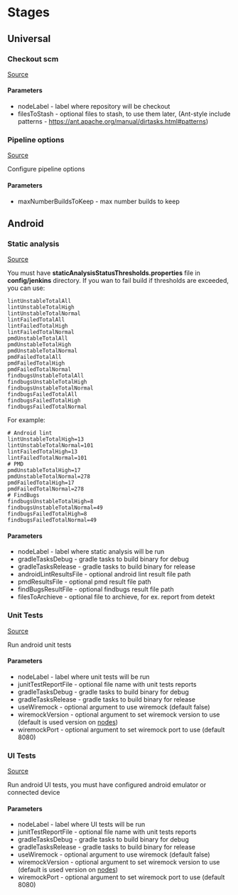 # Stages

## Universal

### Checkout scm
[Source](https://github.com/mgasiorowski/mobile-jenkins-shared-library/blob/master/vars/checkoutScm.groovy)

#### Parameters
* nodeLabel - label where repository will be checkout
* filesToStash - optional files to stash, to use them later, (Ant-style include patterns - 
 https://ant.apache.org/manual/dirtasks.html#patterns)
 
### Pipeline options

[Source](https://github.com/mgasiorowski/mobile-jenkins-shared-library/blob/master/vars/pipelineOptions.groovy)

Configure pipeline options

#### Parameters
* maxNumberBuildsToKeep - max number builds to keep

## Android

### Static analysis
[Source](https://github.com/mgasiorowski/mobile-jenkins-shared-library/blob/master/vars/androidStaticAnalysis.groovy)

You must have **staticAnalysisStatusThresholds.properties** file in **config/jenkins** directory.
If you wan to fail build if thresholds are exceeded, you can use:

```
lintUnstableTotalAll
lintUnstableTotalHigh
lintUnstableTotalNormal
lintFailedTotalAll
lintFailedTotalHigh
lintFailedTotalNormal
pmdUnstableTotalAll
pmdUnstableTotalHigh
pmdUnstableTotalNormal
pmdFailedTotalAll
pmdFailedTotalHigh
pmdFailedTotalNormal
findbugsUnstableTotalAll
findbugsUnstableTotalHigh
findbugsUnstableTotalNormal
findbugsFailedTotalAll
findbugsFailedTotalHigh
findbugsFailedTotalNormal
```

For example:
```
# Android lint
lintUnstableTotalHigh=13
lintUnstableTotalNormal=101
lintFailedTotalHigh=13
lintFailedTotalNormal=101
# PMD
pmdUnstableTotalHigh=17
pmdUnstableTotalNormal=278
pmdFailedTotalHigh=17
pmdFailedTotalNormal=278
# FindBugs
findbugsUnstableTotalHigh=8
findbugsUnstableTotalNormal=49
findbugsFailedTotalHigh=8
findbugsFailedTotalNormal=49
```

#### Parameters
* nodeLabel - label where static analysis will be run
* gradleTasksDebug - gradle tasks to build binary for debug
* gradleTasksRelease - gradle tasks to build binary for release
* androidLintResultsFile - optional android lint result file path
* pmdResultsFile - optional pmd result file path
* findBugsResultFile - optional findbugs result file path
* filesToArchieve - optional file to archieve, for ex. report from detekt

### Unit Tests
[Source](https://github.com/mgasiorowski/mobile-jenkins-shared-library/blob/master/vars/androidUnitTests.groovy)

Run android unit tests

#### Parameters
* nodeLabel - label where unit tests will be run
* junitTestReportFile - optional file name with unit tests reports
* gradleTasksDebug - gradle tasks to build binary for debug
* gradleTasksRelease - gradle tasks to build binary for release
* useWiremock - optional argument to use wiremock (default false)
* wiremockVersion - optional argument to set wiremock version to use (default is used version on 
[nodes](https://github.com/mgasiorowski/mobile-jenkins-shared-library/blob/master/src/io/jenkins/mobilePipeline/Utilities.groovy#L73))
* wiremockPort - optional argument to set wiremock port to use (default 8080)

### UI Tests
[Source](https://github.com/mgasiorowski/mobile-jenkins-shared-library/blob/master/vars/androidUITests.groovy)

Run android UI tests, you must have configured android emulator or connected device

#### Parameters
* nodeLabel - label where UI tests will be run
* junitTestReportFile - optional file name with unit tests reports
* gradleTasksDebug - gradle tasks to build binary for debug
* gradleTasksRelease - gradle tasks to build binary for release
* useWiremock - optional argument to use wiremock (default false)
* wiremockVersion - optional argument to set wiremock version to use (default is used version on 
[nodes](https://github.com/mgasiorowski/mobile-jenkins-shared-library/blob/master/src/io/jenkins/mobilePipeline/Utilities.groovy#L73))
* wiremockPort - optional argument to set wiremock port to use (default 8080)
